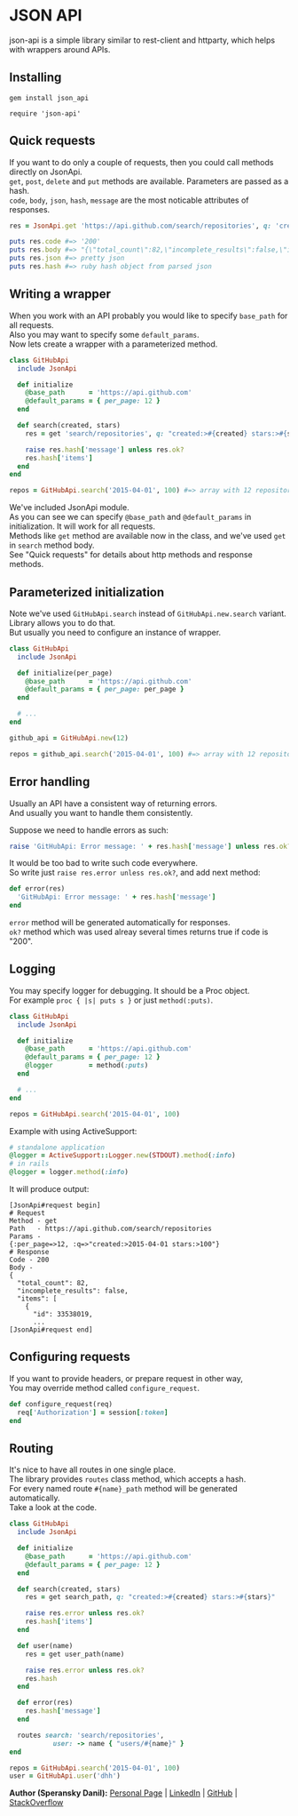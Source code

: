 # JSON API

json-api is a simple library similar to rest-client and httparty, which helps with wrappers around APIs.

## Installing

```
gem install json_api

require 'json-api'
```

## Quick requests

If you want to do only a couple of requests, then you could call methods directly on JsonApi.<br>
`get`, `post`, `delete` and `put` methods are available. Parameters are passed as a hash.<br>
`code`, `body`, `json`, `hash`, `message` are the most noticable attributes of responses.


```ruby
res = JsonApi.get 'https://api.github.com/search/repositories', q: 'created:>2015-04-01 stars:>100'

puts res.code #=> '200'
puts res.body #=> "{\"total_count\":82,\"incomplete_results\":false,\"items\":[{\"id\":33538019..."
puts res.json #=> pretty json
puts res.hash #=> ruby hash object from parsed json
```

## Writing a wrapper

When you work with an API probably you would like to specify `base_path` for all requests.<br>
Also you may want to specify some `default_params`.<br>
Now lets create a wrapper with a parameterized method.

```ruby
class GitHubApi
  include JsonApi

  def initialize
    @base_path      = 'https://api.github.com'
    @default_params = { per_page: 12 }
  end

  def search(created, stars)
    res = get 'search/repositories', q: "created:>#{created} stars:>#{stars}"

    raise res.hash['message'] unless res.ok?
    res.hash['items']
  end
end

repos = GitHubApi.search('2015-04-01', 100) #=> array with 12 repositories
```

We've included JsonApi module.<br>
As you can see we can specify `@base_path` and `@default_params` in initialization. It will work for all requests.<br>
Methods like `get` method are available now in the class, and we've used `get` in `search` method body.<br>
See "Quick requests" for details about http methods and response methods.

## Parameterized initialization

Note we've used `GitHubApi.search` instead of `GitHubApi.new.search` variant. Library allows you to do that.<br>
But usually you need to configure an instance of wrapper.<br>

```ruby
class GitHubApi
  include JsonApi

  def initialize(per_page)
    @base_path      = 'https://api.github.com'
    @default_params = { per_page: per_page }
  end

  # ...
end

github_api = GitHubApi.new(12)

repos = github_api.search('2015-04-01', 100) #=> array with 12 repositories
```

## Error handling

Usually an API have a consistent way of returning errors.<br>
And usually you want to handle them consistently.<br>

Suppose we need to handle errors as such:

```ruby
raise 'GitHubApi: Error message: ' + res.hash['message'] unless res.ok?
```

It would be too bad to write such code everywhere.<br>
So write just `raise res.error unless res.ok?`, and add next method:

```ruby
def error(res)
  'GitHubApi: Error message: ' + res.hash['message']
end
```

`error` method will be generated automatically for responses.<br>
`ok?` method which was used alreay several times returns true if code is "200".

## Logging

You may specify logger for debugging. It should be a Proc object.<br>
For example `proc { |s| puts s }` or just `method(:puts)`.<br>

```ruby
class GitHubApi
  include JsonApi

  def initialize
    @base_path      = 'https://api.github.com'
    @default_params = { per_page: 12 }
    @logger         = method(:puts)
  end

  # ...
end

repos = GitHubApi.search('2015-04-01', 100)
```

Example with using ActiveSupport:

```ruby
# standalone application
@logger = ActiveSupport::Logger.new(STDOUT).method(:info)
# in rails
@logger = logger.method(:info)
```

It will produce output:

```
[JsonApi#request begin]
# Request
Method - get
Path   - https://api.github.com/search/repositories
Params -
{:per_page=>12, :q=>"created:>2015-04-01 stars:>100"}
# Response
Code - 200
Body -
{
  "total_count": 82,
  "incomplete_results": false,
  "items": [
    {
      "id": 33538019,
      ...
[JsonApi#request end]
```

## Configuring requests

If you want to provide headers, or prepare request in other way,<br>
You may override method called `configure_request`.

```ruby
def configure_request(req)
  req['Authorization'] = session[:token]
end
```

## Routing

It's nice to have all routes in one single place.<br>
The library provides `routes` class method, which accepts a hash.<br>
For every named route `#{name}_path` method will be generated automatically.<br>
Take a look at the code.

```ruby
class GitHubApi
  include JsonApi

  def initialize
    @base_path      = 'https://api.github.com'
    @default_params = { per_page: 12 }
  end

  def search(created, stars)
    res = get search_path, q: "created:>#{created} stars:>#{stars}"

    raise res.error unless res.ok?
    res.hash['items']
  end

  def user(name)
    res = get user_path(name)

    raise res.error unless res.ok?
    res.hash
  end

  def error(res)
    res.hash['message']
  end

  routes search: 'search/repositories',
           user: -> name { "users/#{name}" }
end

repos = GitHubApi.search('2015-04-01', 100)
user = GitHubApi.user('dhh')
```

**Author (Speransky Danil):**
[Personal Page](http://dsperansky.info) |
[LinkedIn](http://ru.linkedin.com/in/speranskydanil/en) |
[GitHub](https://github.com/speranskydanil?tab=repositories) |
[StackOverflow](http://stackoverflow.com/users/1550807/speransky-danil)


